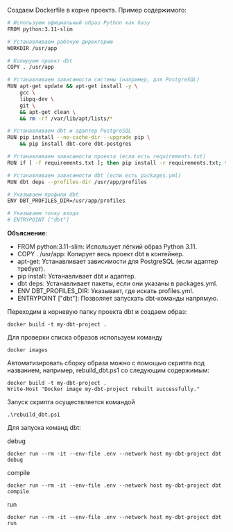 Создаем Dockerfile в корне проекта. Пример содержимого:
```bash
# Используем официальный образ Python как базу
FROM python:3.11-slim

# Устанавливаем рабочую директорию
WORKDIR /usr/app

# Копируем проект dbt
COPY . /usr/app

# Устанавливаем зависимости системы (например, для PostgreSQL)
RUN apt-get update && apt-get install -y \
    gcc \
    libpq-dev \
    git \
    && apt-get clean \
    && rm -rf /var/lib/apt/lists/*

# Устанавливаем dbt и адаптер PostgreSQL
RUN pip install --no-cache-dir --upgrade pip \
    && pip install dbt-core dbt-postgres

# Устанавливаем зависимости проекта (если есть requirements.txt)
RUN if [ -f requirements.txt ]; then pip install -r requirements.txt; fi

# Устанавливаем зависимости dbt (если есть packages.yml)
RUN dbt deps --profiles-dir /usr/app/profiles

# Указываем профили dbt
ENV DBT_PROFILES_DIR=/usr/app/profiles

# Указываем точку входа
# ENTRYPOINT ["dbt"]
```
**Объяснение**:
- FROM python:3.11-slim: Использует лёгкий образ Python 3.11.
- COPY . /usr/app: Копирует весь проект dbt в контейнер.
- apt-get: Устанавливает зависимости для PostgreSQL (если адаптер требует).
- pip install: Устанавливает dbt и адаптер.
- dbt deps: Устанавливает пакеты, если они указаны в packages.yml.
- ENV DBT_PROFILES_DIR: Указывает, где искать profiles.yml.
- ENTRYPOINT ["dbt"]: Позволяет запускать dbt-команды напрямую.

Переходим в корневую папку проекта dbt и создаем образ:
```
docker build -t my-dbt-project .
```

Для проверки списка образов используем команду
```
docker images
```

Автоматизировать сборку образа можно с помощью скрипта под названием, например, rebuild_dbt.ps1 со следующим содержимым:
```
docker build -t my-dbt-project .
Write-Host "Docker image my-dbt-project rebuilt successfully."
```

Запуск скрипта осуществляется командой
```
.\rebuild_dbt.ps1
```

Для запуска команд dbt:

debug
```
docker run --rm -it --env-file .env --network host my-dbt-project dbt debug
```

compile
```
docker run --rm -it --env-file .env --network host my-dbt-project dbt compile
```

run
```
docker run --rm -it --env-file .env --network host my-dbt-project dbt run
```

